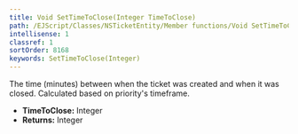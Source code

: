 ```yaml
---
title: Void SetTimeToClose(Integer TimeToClose)
path: /EJScript/Classes/NSTicketEntity/Member functions/Void SetTimeToClose(Integer p_0)
intellisense: 1
classref: 1
sortOrder: 8168
keywords: SetTimeToClose(Integer)
---
```



The time (minutes) between when the ticket was created and when it was closed. Calculated based on priority&apos;s timeframe.



* **TimeToClose:** Integer
* **Returns:** Integer


